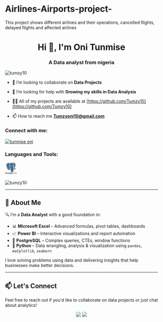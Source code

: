 # Airlines-Airports-project-
This project shows  different airlines and their operations, cancelled flights, delayed flights and affected airlines
<h1 align="center">Hi 👋, I'm Oni Tunmise</h1>
<h3 align="center">A Data analyst from nigeria</h3>

<p align="left"> <img src="https://komarev.com/ghpvc/?username=tumzy10&label=Profile%20views&color=0e75b6&style=flat" alt="tumzy10" /> </p>

- 👯 I’m looking to collaborate on **Data Projects**

- 🤝 I’m looking for help with **Growing my skills in Data Analysis**

- 👨‍💻 All of my projects are available at [https://github.com/Tumzy10](https://github.com/Tumzy10)

- 📫 How to reach me **Tumzyoni10@gmail.com**

<h3 align="left">Connect with me:</h3>
<p align="left">
<a href="https://linkedin.com/in/tunmise oni" target="blank"><img align="center" src="https://raw.githubusercontent.com/rahuldkjain/github-profile-readme-generator/master/src/images/icons/Social/linked-in-alt.svg" alt="tunmise oni" height="30" width="40" /></a>
</p>

<h3 align="left">Languages and Tools:</h3>
<p align="left"> <a href="https://www.postgresql.org" target="_blank" rel="noreferrer"> <img src="https://raw.githubusercontent.com/devicons/devicon/master/icons/postgresql/postgresql-original-wordmark.svg" alt="postgresql" width="40" height="40"/> </a> </p>

<p><img align="center" src="https://github-readme-stats.vercel.app/api/top-langs?username=tumzy10&show_icons=true&locale=en&layout=compact" alt="tumzy10" /></p>

---

## 🧠 About Me

🔍 I’m a **Data Analyst** with a good foundation in:

- 📊 **Microsoft Excel** – Advanced formulas, pivot tables, dashboards  
- 📈 **Power BI** – Interactive visualizations and report automation  
- 🐘 **PostgreSQL** – Complex queries, CTEs, window functions  
- 🐍 **Python** – Data wrangling, analysis & visualization using `pandas`, `matplotlib`, `seaborn`

I love solving problems using data and delivering insights that help businesses make better decisions.

---

## 📫 Let's Connect

Feel free to reach out if you'd like to collaborate on data projects or just chat about analytics!

<p align="center">
  <a href="mailto:your.Tumzyoni10@gmail.com"><img src="https://img.shields.io/badge/Email-D14836?style=for-the-badge&logo=gmail&logoColor=white" /></a>
  <a href="https:https://www.linkedin.com/in/tunmise-oni-49b507267/"><img src="https://img.shields.io/badge/LinkedIn-0A66C2?style=for-the-badge&logo=linkedin&logoColor=white" /></a>
</p>

